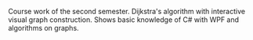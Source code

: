 Course work of the second semester.
Dijkstra's algorithm with interactive visual graph construction. 
Shows basic knowledge of C# with WPF and algorithms on graphs.

